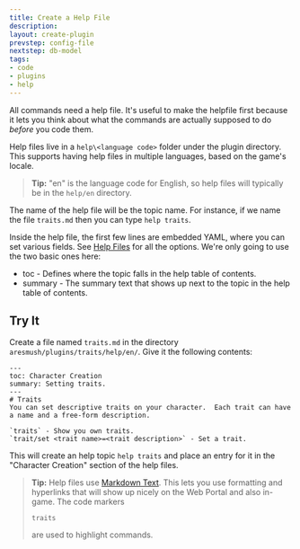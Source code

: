 ```yaml
---
title: Create a Help File
description:
layout: create-plugin
prevstep: config-file
nextstep: db-model
tags: 
- code
- plugins
- help
---
```


All commands need a help file.  It's useful to make the helpfile first because it lets you think about what the commands are actually supposed to do _before_ you code them.

Help files live in a `help\<language code>` folder under the plugin directory.  This supports having help files in multiple languages, based on the game's locale.

> <i class="fa fa-info-circle"></i> **Tip:** "en" is the language code for English, so help files will typically be in the `help/en` directory.

The name of the help file will be the topic name.  For instance, if we name the file `traits.md` then you can type `help traits`.

Inside the help file, the first few lines are embedded YAML, where you can set various fields.  See [Help Files](/tutorials/code/help) for all the options.  We're only going to use the two basic ones here:

* toc - Defines where the topic falls in the help table of contents.
* summary - The summary text that shows up next to the topic in the help table of contents.

## Try It

Create a file named `traits.md` in the directory `aresmush/plugins/traits/help/en/`.  Give it the following contents:

    ---
    toc: Character Creation
    summary: Setting traits.
    ---
    # Traits
    You can set descriptive traits on your character.  Each trait can have a name and a free-form description.
    
    `traits` - Show you own traits.
    `trait/set <trait name>=<trait description>` - Set a trait.

This will create an help topic `help traits` and place an entry for it in the "Character Creation" section of the help files.

> <i class="fa fa-info-circle"></i> **Tip:** Help files use [Markdown Text](https://daringfireball.net/projects/markdown/syntax).  This lets you use formatting and hyperlinks that will show up nicely on the Web Portal and also in-game.  The code markers <pre>`traits`</pre> are used to highlight commands.
